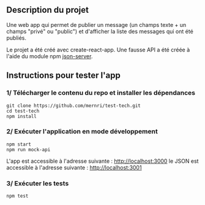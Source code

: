 ## Description du projet

Une web app qui permet de publier un message (un champs texte + un champs "privé" ou "public") et d'afficher la liste des messages qui ont été publiés.

Le projet a été créé avec create-react-app.
Une fausse API a été créée à l'aide du module npm [json-server](https://www.npmjs.com/package/json-server).

## Instructions pour tester l'app

### 1/ Télécharger le contenu du repo et installer les dépendances 
~~~~
git clone https://github.com/mernri/test-tech.git
cd test-tech
npm install
~~~~

### 2/ Exécuter l'application en mode développement 
~~~~
npm start
npm run mock-api
~~~~


L'app est accessible à l'adresse suivante : [http://localhost:3000](http://localhost:3000) 
le JSON est accessible à l'adresse suivante : [http://localhost:3001](http://localhost:3001) 


### 3/ Exécuter les tests 
```
npm test
```